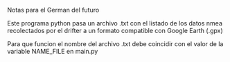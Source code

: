 Notas para el German del futuro

Este programa python pasa un archivo .txt con el listado de los datos nmea recolectados por el drifter a un formato compatible con Google Earth (.gpx)

Para que funcion el nombre del archivo .txt debe coincidir con el valor de la variable  NAME_FILE en main.py